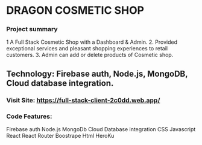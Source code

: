 # DRAGON COSMETIC SHOP

### Project summary
1 A Full Stack Cosmetic Shop with a Dashboard & Admin.
2. Provided exceptional services and pleasant shopping experiences
to retail customers.
3. Admin can add or delete products of Cosmetic shop.

## Technology: Firebase auth, Node.js, MongoDB, Cloud database integration.

### Visit Site: https://full-stack-client-2c0dd.web.app/

### Code Features:

Firebase auth
Node.js
MongoDb
Cloud Database integration
CSS
Javascript
React
React Router
Boostrape
Html
HeroKu
